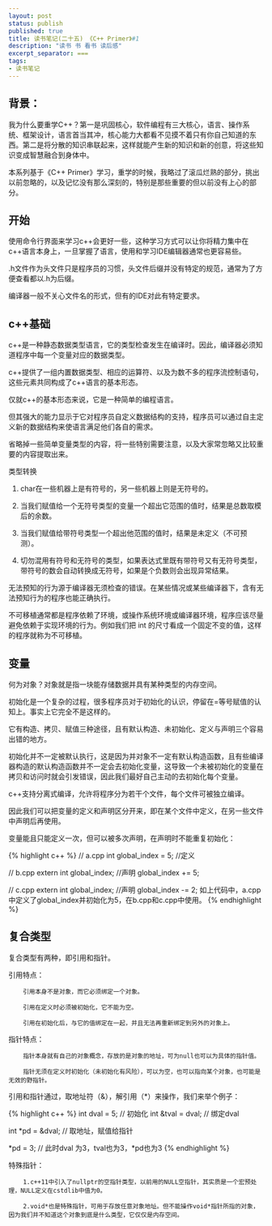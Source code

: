 ```yaml
---
layout: post
status: publish
published: true
title: 读书笔记(二十五) 《C++ Primer》#1
description: "读书 书 看书 读后感"
excerpt_separator: ===
tags:
- 读书笔记
---
```




## 背景：

我为什么要重学C++？第一是巩固核心，软件编程有三大核心，语言、操作系统、框架设计，语言首当其冲，核心能力大都看不见摸不着只有你自己知道的东西。第二是将分散的知识串联起来，这样就能产生新的知识和新的创意，将这些知识变成智慧融合到身体中。

本系列基于《C++ Primer》学习，重学的时候，我略过了滚瓜烂熟的部分，挑出以前忽略的，以及记忆没有那么深刻的，特别是那些重要的但以前没有上心的部分。

## 开始

使用命令行界面来学习c++会更好一些，这种学习方式可以让你将精力集中在c++语言本身上，一旦掌握了语言，使用和学习IDE编辑器通常也更容易些。

.h文件作为头文件只是程序员的习惯，头文件后缀并没有特定的规范，通常为了方便查看都以.h为后缀。

编译器一般不关心文件名的形式，但有的IDE对此有特定要求。

## c++基础

c++是一种静态数据类型语言，它的类型检查发生在编译时。因此，编译器必须知道程序中每一个变量对应的数据类型。

c++提供了一组内置数据类型、相应的运算符、以及为数不多的程序流控制语句，这些元素共同构成了c++语言的基本形态。

仅就c++的基本形态来说，它是一种简单的编程语言。

但其强大的能力显示于它对程序员自定义数据结构的支持，程序员可以通过自主定义新的数据结构来使语言满足他们各自的需求。

省略掉一些简单变量类型的内容，将一些特别需要注意，以及大家常忽略又比较重要的内容提取出来。

类型转换

1. char在一些机器上是有符号的，另一些机器上则是无符号的。

2. 当我们赋值给一个无符号类型的变量一个超出它范围的值时，结果是总数取模后的余数。

3. 当我们赋值给带符号类型一个超出他范围的值时，结果是未定义（不可预测）。

4. 切勿混用有符号和无符号的类型，如果表达式里既有带符号又有无符号类型，带符号的数会自动转换成无符号，如果是个负数则会出现异常结果。

无法预知的行为源于编译器无须检查的错误。在某些情况或某些编译器下，含有无法预知行为的程序也能正确执行。

不可移植通常都是程序依赖了环境，或操作系统环境或编译器环境，程序应该尽量避免依赖于实现环境的行为。例如我们把 int 的尺寸看成一个固定不变的值，这样的程序就称为不可移植。

## 变量

何为对象？对象就是指一块能存储数据并具有某种类型的内存空间。

初始化是一个复杂的过程，很多程序员对于初始化的认识，停留在=等号赋值的认知上。事实上它完全不是这样的。

它有构造、拷贝、赋值三种途径，且有默认构造、未初始化、定义与声明三个容易出错的地方。

初始化并不一定被默认执行，这是因为并对象不一定有默认构造函数，且有些编译器构造的默认构造函数并不一定会去初始化变量，这导致一个未被初始化的变量在拷贝和访问时就会引发错误，因此我们最好自己主动的去初始化每个变量。

c++支持分离式编译，允许将程序分为若干个文件，每个文件可被独立编译。

因此我们可以把变量的定义和声明区分开来，即在某个文件中定义，在另一些文件中声明后再使用。

变量能且只能定义一次，但可以被多次声明，在声明时不能重复初始化：

{% highlight c++ %}
// a.cpp
int global_index = 5; //定义

// b.cpp
extern int global_index; //声明
global_index += 5;

// c.cpp
extern int global_index; //声明
global_index -= 2;
如上代码中，a.cpp中定义了global_index并初始化为5，在b.cpp和c.cpp中使用。
{% endhighlight %}

## 复合类型

复合类型有两种，即引用和指针。

引用特点：

		引用本身不是对象，而它必须绑定一个对象。

		引用在定义时必须被初始化，它不能为空。

		引用在初始化后，与它的值绑定在一起，并且无法再重新绑定到另外的对象上。

指针特点：

		指针本身就有自己的对象概念，存放的是对象的地址，可为null也可以为具体的指针值。

		指针无须在定义时初始化（未初始化有风险），可以为空，也可以指向某个对象，也可能是无效的野指针。

引用和指针通过，取地址符（&），解引用（*）来操作，我们来举个例子：

{% highlight c++ %}
int dval = 5; // 初始化
int &tval = dval; // 绑定dval

int *pd = &dval; // 取地址，赋值给指针

*pd = 3; // 此时dval 为3，tval也为3，*pd也为3
{% endhighlight %}

特殊指针：
		
		1.c++11中引入了nullptr的空指针类型，以前用的NULL空指针，其实质是一个宏预处理，NULL定义在cstdlib中值为0。
		
		2.void*也是特殊指针，可用于存放任意对象地址。但不能操作void*指针所指的对象，因为我们并不知道这个对象到底是什么类型，它仅仅是内存空间。

